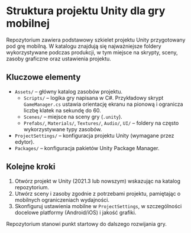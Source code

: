 # Struktura projektu Unity dla gry mobilnej

Repozytorium zawiera podstawowy szkielet projektu Unity przygotowany pod grę mobilną. W katalogu znajdują się najważniejsze foldery wykorzystywane podczas produkcji, w tym miejsce na skrypty, sceny, zasoby graficzne oraz ustawienia projektu.

## Kluczowe elementy

- `Assets/` – główny katalog zasobów projektu.
  - `Scripts/` – logika gry napisana w C#. Przykładowy skrypt `GameManager.cs` ustawia orientację ekranu na pionową i ogranicza liczbę klatek na sekundę do 60.
  - `Scenes/` – miejsce na sceny gry (`.unity`).
  - `Prefabs/`, `Materials/`, `Textures/`, `Audio/`, `UI/` – foldery na często wykorzystywane typy zasobów.
- `ProjectSettings/` – konfiguracja projektu Unity (wymagane przez edytor).
- `Packages/` – konfiguracja pakietów Unity Package Manager.

## Kolejne kroki

1. Otwórz projekt w Unity (2021.3 lub nowszym) wskazując na katalog repozytorium.
2. Utwórz sceny i zasoby zgodnie z potrzebami projektu, pamiętając o mobilnych ograniczeniach wydajności.
3. Skonfiguruj ustawienia mobilne w `ProjectSettings`, w szczególności docelowe platformy (Android/iOS) i jakość grafiki.

Repozytorium stanowi punkt startowy do dalszego rozwijania gry.
